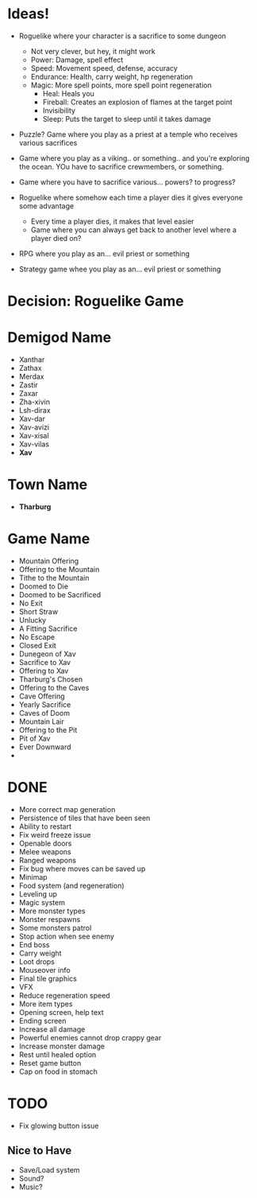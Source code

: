 # Ideas!

* Roguelike where your character is a sacrifice to some dungeon
  * Not very clever, but hey, it might work
  * Power: Damage, spell effect
  * Speed: Movement speed, defense, accuracy
  * Endurance: Health, carry weight, hp regeneration
  * Magic: More spell points, more spell point regeneration
    * Heal: Heals you
    * Fireball: Creates an explosion of flames at the target point
    * Invisibility
    * Sleep: Puts the target to sleep until it takes damage



* Puzzle? Game where you play as a priest at a temple who receives various sacrifices

* Game where you play as a viking.. or something.. and you're exploring the ocean. YOu have to sacrifice crewmembers, or something.

* Game where you have to sacrifice various... powers? to progress?

* Roguelike where somehow each time a player dies it gives everyone some advantage
  * Every time a player dies, it makes that level easier
  * Game where you can always get back to another level where a player died on?

* RPG where you play as an... evil priest or something

* Strategy game whee you play as an... evil priest or something

# Decision: Roguelike Game

# Demigod Name
* Xanthar
* Zathax
* Merdax
* Zastir
* Zaxar
* Zha-xivin
* Lsh-dirax
* Xav-dar
* Xav-avizi
* Xav-xisal
* Xav-vilas
* **Xav**

# Town Name
* **Tharburg**

# Game Name
* Mountain Offering
* Offering to the Mountain
* Tithe to the Mountain
* Doomed to Die
* Doomed to be Sacrificed
* No Exit
* Short Straw
* Unlucky
* A Fitting Sacrifice
* No Escape
* Closed Exit
* Dunegeon of Xav
* Sacrifice to Xav
* Offering to Xav
* Tharburg's Chosen
* Offering to the Caves
* Cave Offering
* Yearly Sacrifice
* Caves of Doom
* Mountain Lair
* Offering to the Pit
* Pit of Xav
* Ever Downward
* 

# DONE
* More correct map generation
* Persistence of tiles that have been seen
* Ability to restart
* Fix weird freeze issue
* Openable doors
* Melee weapons
* Ranged weapons
* Fix bug where moves can be saved up
* Minimap
* Food system (and regeneration)
* Leveling up
* Magic system
* More monster types
* Monster respawns
* Some monsters patrol
* Stop action when see enemy
* End boss
* Carry weight
* Loot drops
* Mouseover info
* Final tile graphics
* VFX
* Reduce regeneration speed
* More item types
* Opening screen, help text
* Ending screen
* Increase all damage
* Powerful enemies cannot drop crappy gear
* Increase monster damage
* Rest until healed option
* Reset game button
* Cap on food in stomach

# TODO
* Fix glowing button issue

## Nice to Have
* Save/Load system
* Sound?
* Music?
